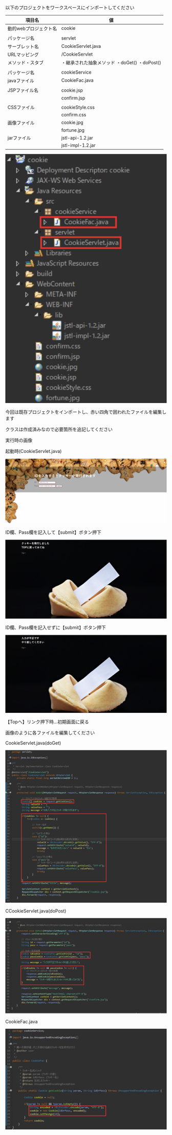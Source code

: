 以下のプロジェクトをワークスペースにインポートしてください

| 項目名 | 値 |
| --- | --- |
| 動的webプロジェクト名 | cookie |
|||
| パッケージ名 | servlet |
| サーブレット名 | CookieServlet.java |
| URLマッピング | /CookieServlet |
| メソッド・スタブ | ・継承された抽象メソッド ・doGet() ・doPost() |
|||
| パッケージ名 | cookieService |
| javaファイル | CookieFac.java |
|||
| JSPファイル名 | cookie.jsp |
| | confirm.jsp |
|||
| CSSファイル | cookieStyle.css |
| | confirm.css |
| 画像ファイル | cookie.jpg |
| | fortune.jpg |
| jarファイル | jstl-api-1.2.jar |
| | jstl-impl-1.2.jar |

![web](./Image/Image23.png)

今回は既存プロジェクトをインポートし、赤い四角で囲われたファイルを編集します

クラスは作成済みなので必要箇所を追記してください

実行時の画像

起動時(CookieServlet.java)

![web](./Image/Image24.png)

ID欄、Pass欄を記入して【submit】ボタン押下

![web](./Image/Image25.png)

ID欄、Pass欄を記入せずに【submit】ボタン押下

![web](./Image/Image26.png)

【Topへ】リンク押下時…初期画面に戻る

画像のように各ファイルを編集してください

CookieServlet.java(doGet)

![web](./Image/Image27.png)

CCookieServlet.java(doPost)

![web](./Image/Image28.png)

CookieFac.java

![web](./Image/Image29.png)
